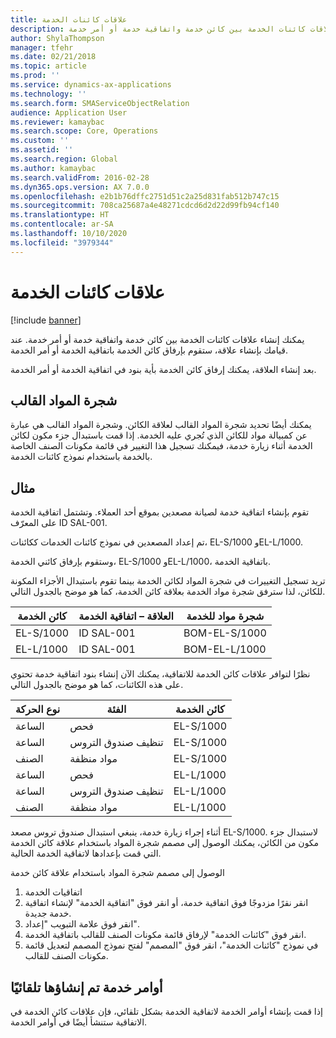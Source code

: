 ```yaml
---
title: علاقات كائنات الخدمة
description: يمكنك إنشاء علاقات كائنات الخدمة بين كائن خدمة واتفاقية خدمة أو أمر خدمة.
author: ShylaThompson
manager: tfehr
ms.date: 02/21/2018
ms.topic: article
ms.prod: ''
ms.service: dynamics-ax-applications
ms.technology: ''
ms.search.form: SMAServiceObjectRelation
audience: Application User
ms.reviewer: kamaybac
ms.search.scope: Core, Operations
ms.custom: ''
ms.assetid: ''
ms.search.region: Global
ms.author: kamaybac
ms.search.validFrom: 2016-02-28
ms.dyn365.ops.version: AX 7.0.0
ms.openlocfilehash: e2b1b76dffc2751d51c2a25d831fab512b747c15
ms.sourcegitcommit: 708ca25687a4e48271cdcd6d2d22d99fb94cf140
ms.translationtype: HT
ms.contentlocale: ar-SA
ms.lasthandoff: 10/10/2020
ms.locfileid: "3979344"
---
```

# <a name="service-object-relations"></a>علاقات كائنات الخدمة 

[!include [banner](../includes/banner.md)]

يمكنك إنشاء علاقات كائنات الخدمة بين كائن خدمة واتفاقية خدمة أو أمر خدمة. عند قيامك بإنشاء علاقة، ستقوم بإرفاق كائن الخدمة باتفاقية الخدمة أو أمر الخدمة.

بعد إنشاء العلاقة، يمكنك إرفاق كائن الخدمة بأية بنود في اتفاقية الخدمة أو أمر الخدمة.

## <a name="template-boms"></a>شجرة المواد القالب

يمكنك أيضًا تحديد شجرة المواد القالب لعلاقة الكائن. وشجرة المواد القالب هي عبارة عن كمبيالة مواد للكائن الذي تُجري عليه الخدمة. إذا قمت باستبدال جزء مكون لكائن الخدمة أثناء زيارة خدمة، فيمكنك تسجيل هذا التغيير في قائمة مكونات الصنف الخاصة بالخدمة باستخدام نموذج كائنات الخدمة.

## <a name="example"></a>مثال

تقوم بإنشاء اتفاقية خدمة لصيانة مصعدين بموقع أحد العملاء.
وتشتمل اتفاقية الخدمة على المعرّف ID SAL-001.

تم إعداد المصعدين في نموذج كائنات الخدمات ككائنات، EL-S/1000 وEL-L/1000.

وستقوم بإرفاق كائني الخدمة، EL-S/1000 وEL-L/1000، باتفاقية الخدمة.

تريد تسجيل التغييرات في شجرة المواد لكائن الخدمة بينما تقوم باستبدال الأجزاء المكونة للكائن، لذا سترفق شجرة مواد الخدمة بعلاقة كائن الخدمة، كما هو موضح بالجدول التالي.

| كائن الخدمة | العلاقة – اتفاقية الخدمة | شجرة مواد للخدمة   |
|----------------|------------------------------|---------------|
| EL-S/1000      | ID SAL-001                   | BOM-EL-S/1000 |
| EL-L/1000      | ID SAL-001                   | BOM-EL-L/1000 |

نظرًا لتوافر علاقات كائن الخدمة للاتفاقية، يمكنك الآن إنشاء بنود اتفاقية خدمة تحتوي على هذه الكائنات، كما هو موضح بالجدول التالي.

| نوع الحركة | الفئة           | كائن الخدمة |
|------------------|--------------------|----------------|
| الساعة             | فحص         | EL-S/1000      |
| الساعة             | تنظيف صندوق التروس  | EL-S/1000      |
| الصنف             | مواد منظفة | EL-S/1000      |
| الساعة             | فحص         | EL-L/1000      |
| الساعة             | تنظيف صندوق التروس   | EL-L/1000      |
| الصنف             | مواد منظفة | EL-L/1000      |

أثناء إجراء زيارة خدمة، ينبغي استبدال صندوق تروس مصعد EL-S/1000. لاستبدال جزء مكون من الكائن، يمكنك الوصول إلى مصمم شجرة المواد باستخدام علاقة كائن الخدمة التي قمت بإعدادها لاتفاقية الخدمة الحالية.

الوصول إلى مصمم شجرة المواد باستخدام علاقة كائن خدمة

1. اتفاقيات الخدمة
2. انقر نقرًا مزدوجًا فوق اتفاقية خدمة، أو انقر فوق "اتفاقية الخدمة" لإنشاء اتفاقية خدمة جديدة.
3. انقر فوق علامة التبويب "إعداد".
4. انقر فوق "كائنات الخدمة" لإرفاق قائمة مكونات الصنف للقالب باتفاقية الخدمة.
5. في نموذج "كائنات الخدمة"، انقر فوق "المصمم" لفتح نموذج المصمم لتعديل قائمة مكونات الصنف للقالب.

## <a name="automatically-created-service-orders"></a>أوامر خدمة تم إنشاؤها تلقائيًا

إذا قمت بإنشاء أوامر الخدمة لاتفاقية الخدمة بشكل تلقائي، فإن علاقات كائن الخدمة في الاتفاقية ستنشأ أيضًا في أوامر الخدمة.

